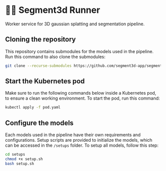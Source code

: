 # 🏃‍➡️ Segment3d Runner

Worker service for 3D gaussian splatting and segmentation pipeline.

## Cloning the repository

This repository contains submodules for the models used in the pipeline. Run this command to also clone the submodules:

```bash
git clone --recurse-submodules https://github.com/segment3d-app/segment3d-runner.git
```

## Start the Kubernetes pod

Make sure to run the following commands below inside a Kubernetes pod, to ensure a clean working environment. To start the pod, run this command:

```bash
kubectl apply -f pod.yaml
```

## Configure the models

Each models used in the pipeline have their own requirements and configurations. Setup scripts are provided to initialize the models, which can be accessed in the `/setups` folder. To setup all models, follow this step:

```bash
cd setups
chmod +x setup.sh
bash setup.sh
```
